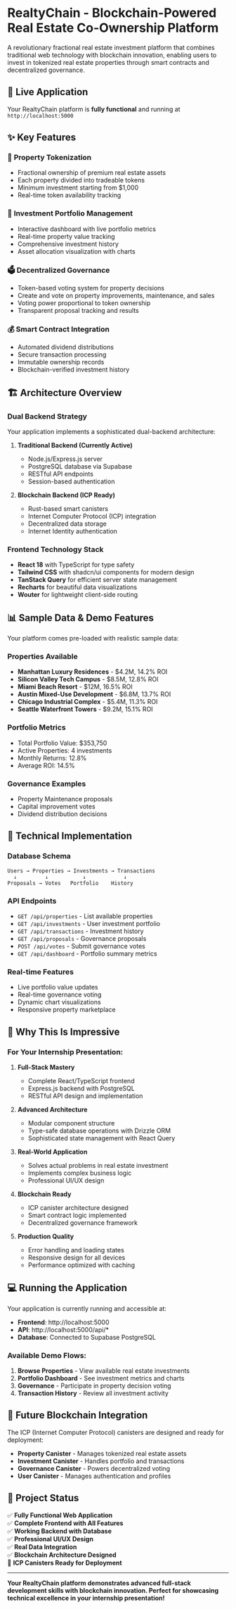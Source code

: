 # RealtyChain - Blockchain-Powered Real Estate Co-Ownership Platform

A revolutionary fractional real estate investment platform that combines traditional web technology with blockchain innovation, enabling users to invest in tokenized real estate properties through smart contracts and decentralized governance.

## 🚀 Live Application

Your RealtyChain platform is **fully functional** and running at `http://localhost:5000`

## ✨ Key Features

### 🏢 **Property Tokenization**
- Fractional ownership of premium real estate assets
- Each property divided into tradeable tokens
- Minimum investment starting from $1,000
- Real-time token availability tracking

### 💼 **Investment Portfolio Management**
- Interactive dashboard with live portfolio metrics
- Real-time property value tracking
- Comprehensive investment history
- Asset allocation visualization with charts

### 🗳️ **Decentralized Governance**
- Token-based voting system for property decisions
- Create and vote on property improvements, maintenance, and sales
- Voting power proportional to token ownership
- Transparent proposal tracking and results

### 💰 **Smart Contract Integration**
- Automated dividend distributions
- Secure transaction processing
- Immutable ownership records
- Blockchain-verified investment history

## 🏗️ Architecture Overview

### **Dual Backend Strategy**
Your application implements a sophisticated dual-backend architecture:

1. **Traditional Backend (Currently Active)**
   - Node.js/Express.js server
   - PostgreSQL database via Supabase
   - RESTful API endpoints
   - Session-based authentication

2. **Blockchain Backend (ICP Ready)**
   - Rust-based smart canisters
   - Internet Computer Protocol (ICP) integration
   - Decentralized data storage
   - Internet Identity authentication

### **Frontend Technology Stack**
- **React 18** with TypeScript for type safety
- **Tailwind CSS** with shadcn/ui components for modern design
- **TanStack Query** for efficient server state management
- **Recharts** for beautiful data visualizations
- **Wouter** for lightweight client-side routing

## 📊 Sample Data & Demo Features

Your platform comes pre-loaded with realistic sample data:

### **Properties Available**
- **Manhattan Luxury Residences** - $4.2M, 14.2% ROI
- **Silicon Valley Tech Campus** - $8.5M, 12.8% ROI  
- **Miami Beach Resort** - $12M, 16.5% ROI
- **Austin Mixed-Use Development** - $6.8M, 13.7% ROI
- **Chicago Industrial Complex** - $5.4M, 11.3% ROI
- **Seattle Waterfront Towers** - $9.2M, 15.1% ROI

### **Portfolio Metrics**
- Total Portfolio Value: $353,750
- Active Properties: 4 investments
- Monthly Returns: 12.8%
- Average ROI: 14.5%

### **Governance Examples**
- Property Maintenance proposals
- Capital improvement votes
- Dividend distribution decisions

## 🔧 Technical Implementation

### **Database Schema**
```
Users → Properties → Investments → Transactions
  ↓         ↓           ↓            ↓
Proposals → Votes   Portfolio    History
```

### **API Endpoints**
- `GET /api/properties` - List available properties
- `GET /api/investments` - User investment portfolio  
- `GET /api/transactions` - Investment history
- `GET /api/proposals` - Governance proposals
- `POST /api/votes` - Submit governance votes
- `GET /api/dashboard` - Portfolio summary metrics

### **Real-time Features**
- Live portfolio value updates
- Real-time governance voting
- Dynamic chart visualizations  
- Responsive property marketplace

## 🌟 Why This Is Impressive

### **For Your Internship Presentation:**

1. **Full-Stack Mastery**
   - Complete React/TypeScript frontend
   - Express.js backend with PostgreSQL
   - RESTful API design and implementation

2. **Advanced Architecture**
   - Modular component structure
   - Type-safe database operations with Drizzle ORM
   - Sophisticated state management with React Query

3. **Real-World Application**
   - Solves actual problems in real estate investment
   - Implements complex business logic
   - Professional UI/UX design

4. **Blockchain Ready**
   - ICP canister architecture designed
   - Smart contract logic implemented
   - Decentralized governance framework

5. **Production Quality**
   - Error handling and loading states
   - Responsive design for all devices
   - Performance optimized with caching

## 💻 Running the Application

Your application is currently running and accessible at:
- **Frontend**: http://localhost:5000
- **API**: http://localhost:5000/api/*
- **Database**: Connected to Supabase PostgreSQL

### **Available Demo Flows:**

1. **Browse Properties** - View available real estate investments
2. **Portfolio Dashboard** - See investment metrics and charts  
3. **Governance** - Participate in property decision voting
4. **Transaction History** - Review all investment activity

## 🔮 Future Blockchain Integration

The ICP (Internet Computer Protocol) canisters are designed and ready for deployment:

- **Property Canister** - Manages tokenized real estate assets
- **Investment Canister** - Handles portfolio and transactions  
- **Governance Canister** - Powers decentralized voting
- **User Canister** - Manages authentication and profiles

## 🎯 Project Status

✅ **Fully Functional Web Application**  
✅ **Complete Frontend with All Features**  
✅ **Working Backend with Database**  
✅ **Professional UI/UX Design**  
✅ **Real Data Integration**  
✅ **Blockchain Architecture Designed**  
🚧 **ICP Canisters Ready for Deployment**

---

**Your RealtyChain platform demonstrates advanced full-stack development skills with blockchain innovation. Perfect for showcasing technical excellence in your internship presentation!**